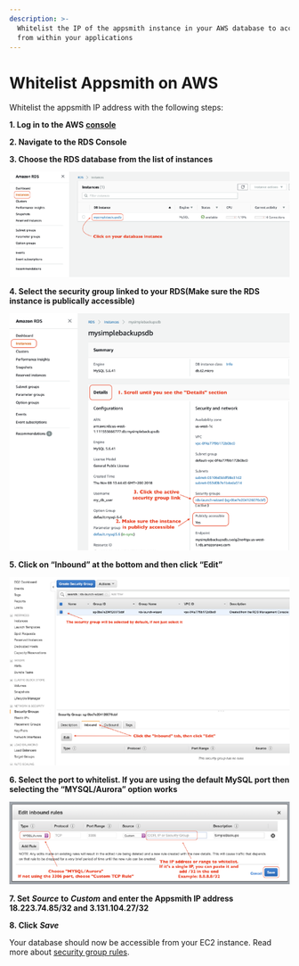 ```yaml
---
description: >-
  Whitelist the IP of the appsmith instance in your AWS database to access it
  from within your applications
---
```


# Whitelist Appsmith on AWS

Whitelist the appsmith IP address with the following steps:

**1. Log in to the AWS** [**console**](https://aws.amazon.com/console/)

**2. Navigate to the RDS Console**

**3. Choose the RDS database from the list of instances**

![Click to expand](../.gitbook/assets/chose_rds.png)

**4. Select the security group linked to your RDS\(Make sure the RDS instance is publically accessible\)**

![Click to expand](../.gitbook/assets/chose_sg.png)

**5. Click on “Inbound” at the bottom and then click “Edit”**

![Click to expand](../.gitbook/assets/chose_inbound.png)

**6. Select the port to whitelist. If you are using the default MySQL port then selecting the “MYSQL/Aurora” option works**

![Click to expand](../.gitbook/assets/edit_inbound.png)

**7. Set** _**Source**_ **to** _**Custom**_ **and enter the Appsmith IP address 18.223.74.85/32 and 3.131.104.27/32**

**8. Click** _**Save**_

Your database should now be accessible from your EC2 instance. Read more about [security group rules](https://docs.aws.amazon.com/AmazonRDS/latest/UserGuide/USER_WorkingWithSecurityGroups.html).

